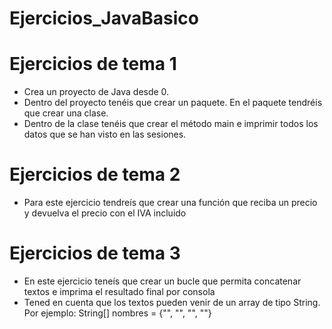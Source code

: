 # Ejercicios_JavaBasico
<h1>Ejercicios de tema 1</h1>
<ul>
<li>Crea un proyecto de Java desde 0.</li>
<li>Dentro del proyecto tenéis que crear un paquete. En el paquete tendréis que crear una clase.</li>
<li>Dentro de la clase tenéis que crear el método main e imprimir todos los datos que se han visto en las sesiones.</li>
</ul>
<h1>Ejercicios de tema 2</h1>
<ul>
<li>Para este ejercicio tendreís que crear una función que reciba un precio y devuelva el precio con el IVA incluido</li>
</ul>
<h1>Ejercicios de tema 3</h1>
<ul>
<li>En este ejercicio teneís que crear un bucle que permita concatenar textos e imprima el resultado final por consola</li>
<li>Tened en cuenta que los textos pueden venir de un array de tipo String. Por ejemplo: String[] nombres = {"", "", "", ""}</li>
</ul>
